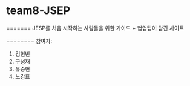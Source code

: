 
# team8-JSEP

=======
JESP를 처음 시작하는 사람들을 위한 가이드 + 협업팁이 담긴 사이트

========
참여자:

1. 김현빈
2. 구성재
3. 유승현
4. 노강표

